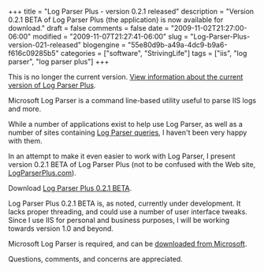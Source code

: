 +++
title = "Log Parser Plus - version 0.2.1 released"
description = "Version 0.2.1 BETA of Log Parser Plus (the application) is now available for download."
draft = false
comments = false
date = "2009-11-02T21:27:00-06:00"
modified = "2009-11-07T21:27:41-06:00"
slug = "Log-Parser-Plus-version-021-released"
blogengine = "55e80d9b-a49a-4dc9-b9a6-f616c09285b5"
categories = ["software", "StrivingLife"]
tags = ["iis", "log parser", "log parser plus"]
+++

<div class="warning">
<p>This is no longer the current version. <a rel="external" href="http://jamesrskemp.com/apps/LogParserPlus/">View information about the current version of Log Parser Plus</a>.</p>
</div>
<p>Microsoft Log Parser is a command line-based utility useful to parse IIS logs and more.</p>
<p>While a number of applications exist to help use Log Parser, as well as a number of sites containing <a rel="external" href="http://logparserplus.com/">Log Parser queries</a>, I haven't been very happy with them.</p>
<p>In an attempt to make it even easier to work with Log Parser, I present version 0.2.1 BETA of Log Parser Plus (not to be confused with the Web site, <a rel="external" href="http://logparserplus.com/">LogParserPlus.com</a>).</p>
<p>Download <a rel="external download" href="http://jamesrskemp.com/applications/LogParserPlus_0.2.1.zip">Log Parser Plus 0.2.1 BETA</a>.</p>
<p>Log Parser Plus 0.2.1 BETA is, as noted, currently under development. It lacks proper threading, and could use a number of user interface tweaks. Since I use IIS for personal and business purposes, I will be working towards version 1.0 and beyond.</p>
<p>Microsoft Log Parser is required, and can be <a rel="external" href="http://www.microsoft.com/downloads/details.aspx?FamilyID=890cd06b-abf8-4c25-91b2-f8d975cf8c07">downloaded from Microsoft</a>.</p>
<p>Questions, comments, and concerns are appreciated.</p>
